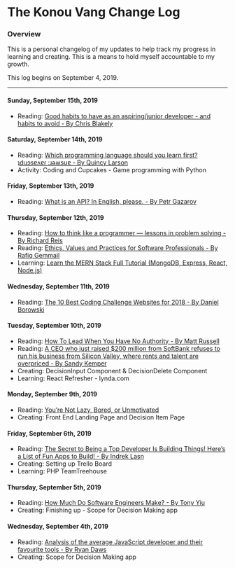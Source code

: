 # The Konou Vang Change Log

### Overview
This is a personal changelog of my updates to help track my progress in learning and creating. This is a means to hold myself accountable to my growth.

This log begins on September 4, 2019.

---
#### Sunday, September 15th, 2019
- Reading: [Good habits to have as an aspiring/junior developer - and habits to avoid - By Chris Blakely](https://www.freecodecamp.org/news/good-habits-to-have-as-an-aspiring-junior-developer-and-those-to-avoid/)

#### Saturday, September 14th, 2019
- Reading: [Which programming language should you learn first? ʇdıɹɔsɐʌɐɾ :ɹǝʍsuɐ - By Quincy Larson](https://medium.com/free-code-camp/what-programming-language-should-i-learn-first-ʇdıɹɔsɐʌɐɾ-ɹǝʍsuɐ-19a33b0a467d)
- Activity: Coding and Cupcakes - Game programming with Python


#### Friday, September 13th, 2019
- Reading: [What is an API? In English, please. - By Petr Gazarov](https://medium.com/free-code-camp/what-is-an-api-in-english-please-b880a3214a82)

#### Thursday, September 12th, 2019
- Reading: [How to think like a programmer — lessons in problem solving - By Richard Reis](https://medium.com/free-code-camp/how-to-think-like-a-programmer-lessons-in-problem-solving-d1d8bf1de7d2)
- Reading: [Ethics, Values and Practices for Software Professionals - By Rafiq Gemmail](https://www.infoq.com/news/2017/11/software-ethics-values-practices/)
- Learning: [Learn the MERN Stack Full Tutorial (MongoDB, Express, React, Node.js)](https://www.youtube.com/watch?v=7CqJlxBYj-M)

#### Wednesday, September 11th, 2019
- Reading: [The 10 Best Coding Challenge Websites for 2018 - By Daniel Borowski](https://medium.com/coderbyte/the-10-best-coding-challenge-websites-for-2018-12b57645b654)

#### Tuesday, September 10th, 2019
- Reading: [How To Lead When You Have No Authority - By Matt Russell](https://medium.com/swlh/how-to-lead-when-you-have-no-authority-9f22206356d4)
- Reading: [A CEO who just raised $200 million from SoftBank refuses to run his business from Silicon Valley, where rents and talent are overpriced - By Sandy Kemper](https://headtopics.com/us/a-ceo-who-just-raised-200-million-from-softbank-refuses-to-run-his-business-from-silicon-valley-wh-7908117)
- Creating: DecisionInput Component & DecisionDelete Component
- Learning: React Refresher - lynda.com

#### Monday, September 9th, 2019
- Reading: [You’re Not Lazy, Bored, or Unmotivated](https://forge.medium.com/youre-not-lazy-bored-or-unmotivated-35891b1f3376)
- Creating: Front End Landing Page and Decision Item Page

#### Friday, September 6th, 2019
- Reading: [The Secret to Being a Top Developer Is Building Things! Here’s a List of Fun Apps to Build! - By Indrek Lasn](https://medium.com/better-programming/the-secret-to-being-a-top-developer-is-building-things-heres-a-list-of-fun-apps-to-build-aac61ac0736c)
- Creating: Setting up Trello Board
- Learning: PHP TeamTreehouse

#### Thursday, September 5th, 2019
- Reading: [How Much Do Software Engineers Make? - By Tony Yiu](towardsdatascience.com/how-much-do-software-engineers-make-60565f50f579)
- Creating: Finishing up - Scope for Decision Making app

#### Wednesday, September 4th, 2019
- Reading: [Analysis of the average JavaScript developer and their favourite tools - By Ryan Daws](developer-tech.com/news/2019/sep/03/analysis-average-javascript-developer-favourite-tools/)
- Creating: Scope for Decision Making app
